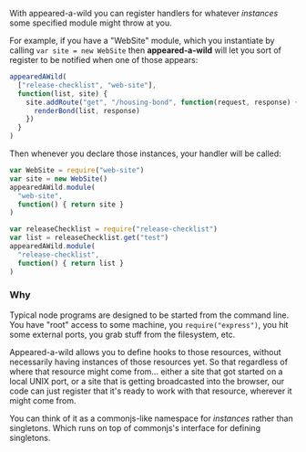 With appeared-a-wild you can register handlers for whatever _instances_ some specified module might throw at you.

For example, if you have a "WebSite" module, which you instantiate by calling `var site = new WebSite` then **appeared-a-wild** will let you sort of register to be notified when one of those appears:

```javascript
appearedAWild(
  ["release-checklist", "web-site"],
  function(list, site) {
    site.addRoute("get", "/housing-bond", function(request, response) {
      renderBond(list, response)
    })
  }
)
```

Then whenever you declare those instances, your handler will be called:

```javascript
var WebSite = require("web-site")
var site = new WebSite()
appearedAWild.module(
  "web-site",
  function() { return site }
)

var releaseChecklist = require("release-checklist")
var list = releaseChecklist.get("test")
appearedAWild.module(
  "release-checklist",
  function() { return list }
)
```

### Why

Typical node programs are designed to be started from the command line. You have "root" access to some machine, you `require("express")`, you hit some external ports, you grab stuff from the filesystem, etc.

Appeared-a-wild allows you to define hooks to those resources, without necessarily having instances of those resources yet. So that regardless of where that resource might come from... either a site that got started on a local UNIX port, or a site that is getting broadcasted into the browser, our code can just register that it's ready to work with that resource, wherever it might come from.

You can think of it as a commonjs-like namespace for *instances* rather than singletons. Which runs on top of commonjs's interface for defining singletons.
